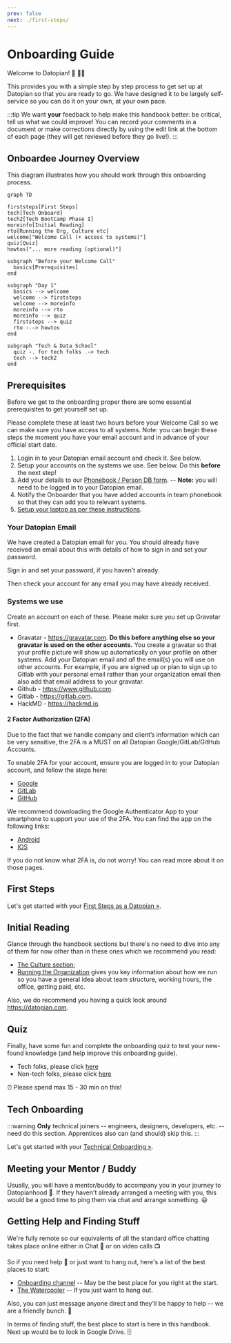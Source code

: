 ```yaml
---
prev: false
next: ./first-steps/
---
```


# Onboarding Guide

Welcome to Datopian! 🚀 👩‍🚀

This provides you with a simple step by step process to get set up at Datopian so that you are ready to go. We have designed it to be largely self-service so you can do it on your own, at your own pace.

:::tip
We want **your** feedback to help make this handbook better: be critical, tell us what we could improve! You can record your comments in a document or make corrections directly by using the edit link at the bottom of each page (they will get reviewed before they go live!).
:::

## Onboardee Journey Overview

This diagram illustrates how you should work through this onboarding process.

```mermaid
graph TD

firststeps[First Steps]
tech[Tech Onboard]
tech2[Tech BootCamp Phase I]
moreinfo[Initial Reading]
rto[Running the Org, Culture etc]
welcome["Welcome Call (+ access to systems)"]
quiz[Quiz]
howtos["... more reading (optional)"]

subgraph "Before your Welcome Call"
  basics[Prerequisites]
end

subgraph "Day 1"
  basics --> welcome
  welcome --> firststeps
  welcome --> moreinfo 
  moreinfo --> rto
  moreinfo --> quiz
  firststeps --> quiz
  rto -.-> howtos
end

subgraph "Tech & Data School"
  quiz -. for tech folks .-> tech
  tech --> tech2
end
```

<mermaid />

## Prerequisites 

Before we get to the onboarding proper there are some essential prerequisites to get yourself set up.

Please complete these at least two hours before your Welcome Call so we can make sure you have access to all systems. Note: you can begin these steps the moment you have your email account and in advance of your official start date.

1. Login in to your Datopian email account and check it. See below.
2. Setup your accounts on the systems we use. See below. Do this **before** the next step!
3. Add your details to our [Phonebook / Person DB form][googleform]. -- **Note:** you will need to be logged in to your Datopian email.
4. Notify the Onboarder that you have added accounts in team phonebook so that they can add you to relevant systems.
5. [Setup your laptop as per these instructions][laptop].


[googleform]: https://docs.google.com/forms/d/e/1FAIpQLSfFi5egs4lQFkqJ-M_UGl3KnY0Bip0vLl_qEhdPIhEVlTiWkQ/viewform?usp=sf_link
[laptop]: /laptop-setup/

### Your Datopian Email

We have created a Datopian email for you. You should already have received an email about this with details of how to sign in and set your password.

Sign in and set your password, if you haven't already.

Then check your account for any email you may have already received.

### Systems we use

Create an account on each of these. Please make sure you set up Gravatar first.

* Gravatar - https://gravatar.com. **Do this before anything else so your gravatar is used on the other accounts.** You create a gravatar so that your profile picture will show up automatically on your profile on other systems. Add your Datopian email and *all* the email(s) you will use on other accounts. For example, if you are signed up or plan to sign up to Gitlab with your personal email rather than your organization email then also add that email address to your gravatar.
* Github - https://www.github.com.
* Gitlab - https://gitlab.com.
* HackMD - https://hackmd.io.

#### 2 Factor Authorization (2FA)

Due to the fact that we handle company and client’s information which can be very sensitive, the 2FA is a MUST on all Datopian Google/GitLab/GitHub Accounts.

To enable 2FA for your account, ensure you are logged in to your Datopian account, and follow the steps here:

* [Google][Google2FA]
* [GitLab][GitLab2FA]
* [GitHub][GitHub2FA]

We recommend downloading the Google Authenticator App to your smartphone to support your use of the 2FA. You can find the app on the following links:

* [Android][GoogleAndroidAuth]
* [IOS][GoogleIOSAuth]

If you do not know what 2FA is, do not worry! You can read more about it on those pages.

[Google2FA]: https://support.google.com/accounts/answer/185839?co=GENIE.Platform%3DDesktop&hl=en
[GitLab2FA]: https://docs.gitlab.com/ee/user/profile/account/two_factor_authentication.html
[GitHub2FA]: https://help.github.com/en/github/authenticating-to-github/configuring-two-factor-authentication
[GoogleAndroidAuth]: https://play.google.com/store/apps/details?id=com.google.android.apps.authenticator2&hl=en
[GoogleIOSAuth]: https://apps.apple.com/us/app/google-authenticator/id388497605

## First Steps

Let's get started with your [First Steps as a Datopian &raquo;][first-steps].

[first-steps]: ./first-steps/


## Initial Reading

Glance through the handbook sections but there's no need to dive into any of them for now other than in these ones which we recommend you read:

* [The Culture section](/culture/);
* [Running the Organization](/running-the-org/) gives you key information about how we run so you have a general idea about team structure, working hours, the office, getting paid, etc.

Also, we do recommend you having a quick look around https://datopian.com.


## Quiz

Finally, have some fun and complete the onboarding quiz to test your new-found knowledge (and help improve this onboarding guide).
* Tech folks, please click [here][quiz] 
* Non-tech folks, please click [here][non-tech quiz]

⏰ Please spend max 15 - 30 min on this!

[quiz]: https://docs.google.com/forms/d/e/1FAIpQLSdtKZ9D4YpDDJ39HfPUniBcCuiLZ1c92Ri7LvE9nudgs_ZzMg/viewform
[non-tech quiz]: https://docs.google.com/forms/d/1yE895I0JVGujXS-2scuODOOxssAI5roDK6YU-Rw5n70/viewform


## Tech Onboarding

:::warning
**Only** technical joiners -- engineers, designers, developers, etc. -- need do this section. Apprentices also can (and should) skip this.
:::

Let's get started with your [Technical Onboarding &raquo;][tech].

[tech]: ./tech/


## Meeting your Mentor / Buddy

Usually, you will have a mentor/buddy to accompany you in your journey to Datopianhood 🚀. If they haven't already arranged a meeting with you, this would be a good time to ping them via chat and arrange something. 😃


## Getting Help and Finding Stuff

We're fully remote so our equivalents of all the standard office chatting takes place online either in Chat 💬 or on video calls 📺

So if you need help 🙋 or just want to hang out, here's a list of the best places to start:

* [Onboarding channel](https://chat.google.com/room/AAAAQmJneCg) -- May be the best place for you right at the start.
* [The Watercooler](https://chat.google.com/room/AAAAVJ0Vn3Q) -- If you just want to hang out.

Also, you can just message anyone direct and they'll be happy to help -- we are a friendly bunch. 🤗

In terms of finding stuff, the best place to start is here in this handbook. Next up would be to look in Google Drive. 🗄️

